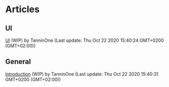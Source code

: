 # Articles
## UI
[UI](https://github.com/Nexus-Mods/vortex-api/issues/6) (WIP) by TanninOne (Last update: Thu Oct 22 2020 15:40:24 GMT+0200 (GMT+02:00))

## General
[Introduction](https://github.com/Nexus-Mods/vortex-api/issues/5) (WIP) by TanninOne (Last update: Thu Oct 22 2020 15:40:31 GMT+0200 (GMT+02:00))

